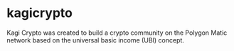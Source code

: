 # kagicrypto 

Kagi Crypto was created to build a crypto community on the Polygon Matic network based on the universal basic income (UBI) concept.